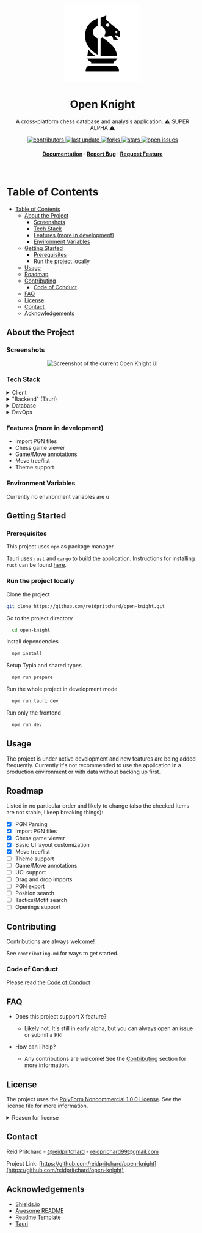 <div align="center">

  <img src="docs/assets/logo.png" alt="logo" width="200" height="auto" />
  <h1>Open Knight</h1>
  
  <p>
    A cross-platform chess database and analysis application. ⚠️ SUPER ALPHA ⚠️
  </p>
  
<!-- Badges -->
<p>
  <a href="https://github.com/reidpritchard/open-knight/graphs/contributors">
    <img src="https://img.shields.io/github/contributors/reidpritchard/open-knight" alt="contributors" />
  </a>
  <a href="">
    <img src="https://img.shields.io/github/last-commit/reidpritchard/open-knight" alt="last update" />
  </a>
  <a href="https://github.com/reidpritchard/open-knight/network/members">
    <img src="https://img.shields.io/github/forks/reidpritchard/open-knight" alt="forks" />
  </a>
  <a href="https://github.com/reidpritchard/open-knight/stargazers">
    <img src="https://img.shields.io/github/stars/reidpritchard/open-knight" alt="stars" />
  </a>
  <a href="https://github.com/reidpritchard/open-knight/issues/">
    <img src="https://img.shields.io/github/issues/reidpritchard/open-knight" alt="open issues" />
  </a>
</p>

<h4>
    <a href="https://github.com/reidpritchard/open-knight">Documentation</a>
  <span> · </span>
    <a href="https://github.com/reidpritchard/open-knight/issues/">Report Bug</a>
  <span> · </span>
    <a href="https://github.com/reidpritchard/open-knight/issues/">Request Feature</a>
  </h4>
</div>

<br />

<!-- Table of Contents -->
# Table of Contents

<!-- @import "[TOC]" {cmd="toc" depthFrom=1 depthTo=6 orderedList=false} -->

<!-- code_chunk_output -->

- [Table of Contents](#table-of-contents)
  - [About the Project](#about-the-project)
    - [Screenshots](#screenshots)
    - [Tech Stack](#tech-stack)
    - [Features (more in development)](#features-more-in-development)
    - [Environment Variables](#environment-variables)
  - [Getting Started](#getting-started)
    - [Prerequisites](#prerequisites)
    - [Run the project locally](#run-the-project-locally)
  - [Usage](#usage)
  - [Roadmap](#roadmap)
  - [Contributing](#contributing)
    - [Code of Conduct](#code-of-conduct)
  - [FAQ](#faq)
  - [License](#license)
  - [Contact](#contact)
  - [Acknowledgements](#acknowledgements)

<!-- /code_chunk_output -->

<!-- About the Project -->
## About the Project

<!-- Screenshots -->
### Screenshots

<div align="center">
  <img src="docs/assets/UI-Apr2-2025.png" alt="Screenshot of the current Open Knight UI" />
</div>

<!-- TechStack -->
### Tech Stack

<details>
  <summary>Client</summary>
  <ul>
    <li><a href="https://www.typescriptlang.org/">Typescript</a></li>
    <li><a href="https://vuejs.org/">Vue.js</a></li>
    <li><a href="https://tailwindcss.com/">TailwindCSS</a></li>
    <li><a href="https://daisyui.com/">DaisyUI</a></li>
  </ul>
</details>

<details>
  <summary>"Backend" (Tauri)</summary>
  <ul>
    <li><a href="https://www.rust-lang.org/">Rust</a></li>
    <li><a href="https://www.sea-ql.org/SeaORM/">SeaORM</a></li>
  </ul>
</details>

<details>
<summary>Database</summary>
  <ul>
    <li><a href="https://www.sqlite.org/">SQLite</a></li>
  </ul>
</details>

<details>
<summary>DevOps</summary>
  <ul>
    <li> TODO </li>
  </ul>
</details>

<!-- Features -->
### Features (more in development)

- Import PGN files
- Chess game viewer
- Game/Move annotations
- Move tree/list
- Theme support

<!-- Env Variables -->
### Environment Variables

Currently no environment variables are u

<!-- Getting Started -->
## Getting Started

<!-- Prerequisites -->
### Prerequisites

This project uses `npm` as package manager.

Tauri uses `rust` and `cargo` to build the application. Instructions for installing `rust` can be found [here](https://www.rust-lang.org/tools/install).

<!-- Installation -->
### Run the project locally

Clone the project

```bash
git clone https://github.com/reidpritchard/open-knight.git
```

Go to the project directory

```bash
  cd open-knight
```

Install dependencies

```bash
  npm install
```

Setup Typia and shared types

```bash
  npm run prepare
```

Run the whole project in development mode

```bash
  npm run tauri dev
```

Run only the frontend

```bash
  npm run dev
```

<!-- Usage -->
## Usage

The project is under active development and new features are being added frequently. Currently it's not recommended to use the application in a production environment or with data without backing up first.

<!-- Roadmap (in no particular order) -->
## Roadmap

Listed in no particular order and likely to change (also the checked items are not stable, I keep breaking things):

- [x] PGN Parsing
- [x] Import PGN files
- [x] Chess game viewer
- [x] Basic UI layout customization
- [x] Move tree/list
- [ ] Theme support
- [ ] Game/Move annotations
- [ ] UCI support
- [ ] Drag and drop imports
- [ ] PGN export
- [ ] Position search
- [ ] Tactics/Motif search
- [ ] Openings support

<!-- Contributing -->
## Contributing

Contributions are always welcome!

See `contributing.md` for ways to get started.

<!-- Code of Conduct -->
### Code of Conduct

Please read the [Code of Conduct](https://github.com/reidpritchard/open-knight/blob/main/docs/CODE_OF_CONDUCT.md)

<!-- FAQ -->
## FAQ

- Does this project support X feature?

  - Likely not. It's still in early alpha, but you can always open an issue or submit a PR!

- How can I help?

  - Any contributions are welcome! See the [Contributing](https://github.com/reidpritchard/open-knight/blob/main/CONTRIBUTING.md) section for more information.

<!-- License -->
## License

The project uses the [PolyForm Noncommercial 1.0.0 License](https://github.com/reidpritchard/open-knight/blob/main/docs/LICENSE.md). See the license file for more information.

<details>
<summary>Reason for license</summary>
I chose this license because I want to keep the project open source, but also want to ensure that it's not used in a way that is harmful to the development of the project. For example, I don't want a company making a profit off of the project without contributing back. I am open to more traditional OSI approved licenses in the future, but for now this one allows me to keep more control over the project. I'd rather move from this license to something more permissive in the future rather than the other way around.
</details>

<!-- Contact -->
## Contact

Reid Pritchard - [@reidpritchard](https://github.com/reidpritchard) - <reidprichard99@gmail.com>

Project Link: [https://github.com/reidpritchard/open-knight](https://github.com/reidpritchard/open-knight)

<!-- Acknowledgments -->
## Acknowledgements

- [Shields.io](https://shields.io/)
- [Awesome README](https://github.com/matiassingers/awesome-readme)
- [Readme Template](https://github.com/othneildrew/Best-README-Template)
- [Tauri](https://github.com/tauri-apps/tauri)
